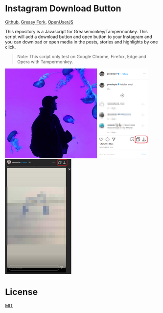 # Instagram Download Button
[Github](https://github.com/y252328/Instagram_Download_Button), [Greasy Fork](https://greasyfork.org/zh-TW/scripts/406535-instagram-download-button), [OpenUserJS](https://openuserjs.org/scripts/y252328/Instagram_Download_Button)

This repository is a Javascript for Greasemonkey/Tampermonkey. This script will add a download button and open button to your Instagram and you can download or open media in the posts, stories and highlights by one click.

> Note: This script only test on Google Chrome, Firefox, Edge and Opera with Tampermonkey.

<img src="img/post.png" alt="drawing" width="467" height="294"/>
<br/>
<img src="img/story&highlight.png" alt="drawing" width="216" height="376"/>

# License
[MIT](https://github.com/y252328/Instagram_Download_Button/blob/master/LICENSE)